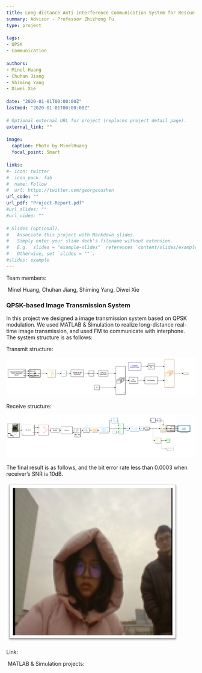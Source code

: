 ```yaml
---
title: Long-distance Anti-interference Communication System for Rescue and Disaster Relief
summary: Advisor - Professor Zhizhong Fu
type: project

tags: 
- QPSK
- Communication

authors:
- Minel Huang
- Chuhan Jiang
- Shiming Yang
- Diwei Xie

date: "2020-01-01T00:00:00Z"
lastmod: "2020-01-01T00:00:00Z"

# Optional external URL for project (replaces project detail page).
external_link: ""

image:
  caption: Photo by MinelHuang
  focal_point: Smart

links:
#- icon: twitter
#  icon_pack: fab
#  name: Follow
#  url: https://twitter.com/georgecushen
url_code: ""
url_pdf: "Project-Report.pdf"
#url_slides: ""
#url_video: ""

# Slides (optional).
#   Associate this project with Markdown slides.
#   Simply enter your slide deck's filename without extension.
#   E.g. `slides = "example-slides"` references `content/slides/example-slides.md`.
#   Otherwise, set `slides = ""`.
#slides: example
---
```


Team members:

​		Minel Huang, Chuhan Jiang, Shiming Yang, Diwei Xie

### QPSK-based Image Transmission System

In this project we designed a image transmission system based on QPSK modulation. We used MATLAB & Simulation to realize long-distance real-time image transmission, and used FM to communicate with interphone. The system structure is as follows:

Transmit structure:

![](./featured.jpg)

Receive structure:

![](./01.png)

The final result is as follows, and the bit error rate less than 0.0003 when receiver’s SNR is 10dB.

![](./02.png)

Link:

​		MATLAB & Simulation projects: